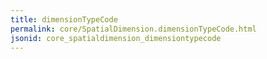 ```yaml
---
title: dimensionTypeCode
permalink: core/SpatialDimension.dimensionTypeCode.html
jsonid: core_spatialdimension_dimensiontypecode
---
```

